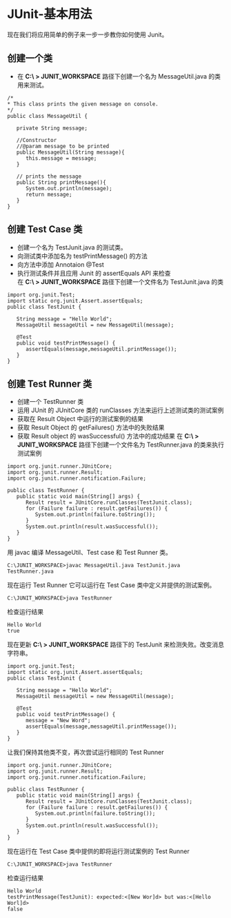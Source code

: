 # JUnit-基本用法 #
现在我们将应用简单的例子来一步一步教你如何使用 Junit。  
## 创建一个类 ##
- 在  **C:\ > JUNIT_WORKSPACE** 路径下创建一个名为 MessageUtil.java 的类用来测试。  
```
/*
* This class prints the given message on console.
*/
public class MessageUtil {

   private String message;

   //Constructor
   //@param message to be printed
   public MessageUtil(String message){
      this.message = message;
   }
      
   // prints the message
   public String printMessage(){
      System.out.println(message);
      return message;
   }   
}  
```  
## 创建 Test Case 类 ##
- 创建一个名为 TestJunit.java 的测试类。
- 向测试类中添加名为  testPrintMessage() 的方法
- 向方法中添加 Annotaion @Test
- 执行测试条件并且应用 Junit 的 assertEquals API 来检查  
在 **C:\ > JUNIT_WORKSPACE** 路径下创建一个文件名为 TestJunit.java 的类  
```
import org.junit.Test;
import static org.junit.Assert.assertEquals;
public class TestJunit {
	
   String message = "Hello World";	
   MessageUtil messageUtil = new MessageUtil(message);

   @Test
   public void testPrintMessage() {
      assertEquals(message,messageUtil.printMessage());
   }
}
```  
## 创建 Test Runner 类 ##
- 创建一个 TestRunner 类
- 运用 JUnit 的 JUnitCore 类的 runClasses 方法来运行上述测试类的测试案例  
- 获取在 Result Object 中运行的测试案例的结果
- 获取 Result Object 的 getFailures() 方法中的失败结果
- 获取 Result object 的 wasSuccessful() 方法中的成功结果
在 **C:\ > JUNIT_WORKSPACE** 路径下创建一个文件名为  TestRunner.java 的类来执行测试案例  
```
import org.junit.runner.JUnitCore;
import org.junit.runner.Result;
import org.junit.runner.notification.Failure;

public class TestRunner {
   public static void main(String[] args) {
      Result result = JUnitCore.runClasses(TestJunit.class);
      for (Failure failure : result.getFailures()) {
         System.out.println(failure.toString());
      }
      System.out.println(result.wasSuccessful());
   }
}  	
```   
用 javac 编译 MessageUtil、Test case 和 Test Runner 类。
```
C:\JUNIT_WORKSPACE>javac MessageUtil.java TestJunit.java TestRunner.java
```  
现在运行 Test Runner 它可以运行在 Test Case 类中定义并提供的测试案例。  
```
C:\JUNIT_WORKSPACE>java TestRunner
```  
检查运行结果  
```
Hello World
true
```  
现在更新 **C:\ > JUNIT_WORKSPACE** 路径下的 TestJunit 来检测失败。改变消息字符串。  
```
import org.junit.Test;
import static org.junit.Assert.assertEquals;
public class TestJunit {
	
   String message = "Hello World";	
   MessageUtil messageUtil = new MessageUtil(message);

   @Test
   public void testPrintMessage() {
      message = "New Word";
      assertEquals(message,messageUtil.printMessage());
   }
}
```  
让我们保持其他类不变，再次尝试运行相同的 Test Runner  
```
import org.junit.runner.JUnitCore;
import org.junit.runner.Result;
import org.junit.runner.notification.Failure;

public class TestRunner {
   public static void main(String[] args) {
      Result result = JUnitCore.runClasses(TestJunit.class);
      for (Failure failure : result.getFailures()) {
         System.out.println(failure.toString());
      }
      System.out.println(result.wasSuccessful());
   }
}
```  
现在运行在 Test Case 类中提供的即将运行测试案例的 Test Runner  
```
C:\JUNIT_WORKSPACE>java TestRunner
```  
检查运行结果  
```
Hello World
testPrintMessage(TestJunit): expected:<[New Wor]d> but was:<[Hello Worl]d>
false
```  
